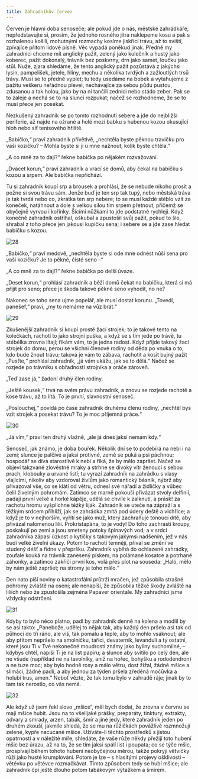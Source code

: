 ```yaml
---
title: Zahradníkův červen
---
```


Červen je hlavní doba senoseče; ale pokud jde o nás, městské zahrádkáře, nepředstavujte si, prosím, že jednoho rosného jitra naklepeme kosu a pak s rozhalenou košilí, mohutnými rozmachy kosíme jiskřící trávu, až to sviští, zpívajíce přitom lidové písně. Věc vypadá poněkud jinak. Předně my zahradníci chceme mít anglický pažit, zelený jako kulečník a hustý jako koberec, pažit dokonalý, trávník bez poskvrny, drn jako samet, loučku jako stůl. Nuže, zjara shledáme, že tento anglický pažit pozůstává z jakýchsi lysin, pampelišek, jetele, hlíny, mechu a několika tvrdých a zažloutlých trsů trávy. Musí se to předně vyplet; tu tedy usedáme na bobek a vytahujeme z pažitu veškeru neřádnou plevel, nechávajíce za sebou půdu pustou, zdusanou a tak holou, jako by na ní tančili zedníci nebo stádo zeber. Pak se to zaleje a nechá se to na slunci rozpukat; načež se rozhodneme, že se to musí přece jen posekat.

Nezkušený zahradník se po tomto rozhodnutí sebere a jde do nejbližší periferie, až najde na ožrané a holé mezi babku s hubenou kozou okusující hloh nebo síť tenisového hřiště.

„Babičko,“ praví zahradník přívětivě, „nechtěla byste pěknou travičku pro vaši kozičku? – Mohla byste si jí u mne nažnout, kolik byste chtěla.“

„A co mně za to dají?“ řekne babička po nějakém rozvažování.

„Dvacet korun,“ praví zahradník a vrací se domů, aby čekal na babičku s kozou a srpem. Ale babička nepřichází.

Tu si zahradník koupí srp a brousek a prohlásí, že se nebude nikoho prosit a požne si svou trávu sám. Jenže buď je ten srp tak tupý, nebo městská tráva je tak tvrdá nebo co, zkrátka ten srp nebere; to se musí každé stéblo vzít za koneček, natáhnout a dole s velkou silou tím srpem přetnout, přičemž se obyčejně vyrvou i kořínky. Šicími nůžkami to jde podstatně rychleji. Když konečně zahradník ostříhal, oškubal a zpustošil svůj pažit, pokud to šlo, shrabal z toho přece jen jakousi kupičku sena; i sebere se a jde zase hledat babičku s kozou.

![28](./resources/28.jpg)  

„Babičko,“ praví medově, „nechtěla byste si ode mne odnést nůši sena pro vaši kozičku? Je to pěkné, čisté seno –“

„A co mně za to dají?“ řekne babička po delší úvaze.

„Deset korun,“ prohlásí zahradník a běží domů čekat na babičku, která si má přijít pro seno; přece je škoda takové pěkné seno vyhodit, no ne?

Nakonec se toho sena ujme popelář, ale musí dostat korunu. „Tovedí, panešef,“ praví, „my to nemáme na vůz brát.“

![29](./resources/29.jpg)  

Zkušenější zahradník si koupí prostě žací strojek; to je takové tento na kolečkách, rachotí to jako strojní puška, a když se s tím jede po trávě, tu stébélka zrovna lítají; říkám vám, to je jedna radost. Když přijde takový žací strojek do domu, perou se všichni členové rodiny od děda po vnuka o to, kdo bude žnout trávu; taková je vám to zábava, rachotit a kosit bujný pažit „Pusťte,“ prohlásí zahradník, „já vám ukážu, jak se to dělá.“ Načež se rozjede po trávníku s obřadností strojníka a oráče zároveň.

„Teď zase já,“ žadoní druhý člen rodiny.

„Ještě kousek,“ trvá na svém právu zahradník, a znovu se rozjede rachotě a kose trávu, až to lítá. To je první, slavnostní senoseč.

„Poslouchej,“ povídá po čase zahradník druhému členu rodiny, „nechtěl bys vzít strojek a posekat trávu? To je moc příjemná práce.“

![30](./resources/30.jpg)  

„Já vím,“ praví ten druhý vlažně, „ale já dnes jaksi nemám kdy.“

Senoseč, jak známo, je doba bouřek. Několik dní se to podebírá na nebi i na zemi; slunce je palčivé a jaksi protivné, země se puká a psi páchnou; hospodář se dívá starostlivě k nebi a říká, že by mělo zapršet. Načež se objeví takzvané zlověstné mraky a strhne se divoký vítr ženoucí s sebou prach, klobouky a urvané listí; tu vyrazí zahradník na zahrádku s vlasy vlajícími, nikoliv aby vzdoroval živlům jako romantický básník, nýbrž aby přivazoval vše, co se klátí od větru, odnesl své nářadí a židličky a vůbec čelil živelným pohromám. Zatímco se marně pokouší přivázat stvoly delfinií, padají první velké a horké kápěje, udělá se chvíle k zalknutí, a prásk! za rachotu hromu vyšplíchne těžký liják. Zahradník se uteče na zápraží a s těžkým srdcem přihlíží, jak se zahrádka zmítá pod údery deště a vichřice; a když je to v nejhorším, vyřítí se jako muž, který zachraňuje tonoucí dítě, aby přivázal nalomenou lilii. Prokristapána, to je vody! Do toho zachrastí kroupy, poskakují po zemi a jsou smeteny potoky špinavých vod; a v srdci zahradníka zápasí úzkost o kytičky s takovým jakýmsi nadšením, jež v nás budí velké živelní úkazy. Potom to rachotí temněji, příval se změní ve studený déšť a řídne v přepršku. Zahradník vybíhá do ochlazené zahrádky, zoufale kouká na trávník zanesený pískem, na polámané kosatce a potrhané záhonky, a zatímco zakřičí první kos, volá přes plot na souseda: „Haló, mělo by nám ještě zapršet; na stromy je toho málo.“

Den nato píší noviny o katastrofální průtrži mračen, jež způsobila strašné pohromy zvláště na osení; ale nenapíší, že způsobila těžké škody zvláště na liliích nebo že zpustošila zejména Papaver orientale. My zahradníci jsme vždycky odstrčeni.

![31](./resources/31.jpg)  

Kdyby to bylo něco platno, padl by zahradník denně na kolena a modlil by se asi takto: „Panebože, udělej to nějak tak, aby každý den pršelo asi tak od půlnoci do tří ráno, ale víš, tak pomalu a teple, aby to mohlo vsáknout; ale aby přitom nepršelo na smolničku, tařici, devaterník, levanduli a ty ostatní, které jsou Ti v Tvé nekonečné moudrosti známy jako byliny suchomilné, – kdybys chtěl, napíši Ti je na list papíru; a slunce aby svítilo po celý den, ale ne všude (například ne na tavolníky, aniž na hořec, bohyšku a rododendron) a ne tuze moc; aby bylo hodně rosy a málo větru, dost žížal, žádné mšice a slimáci, žádné padlí, a aby jednou za týden pršela zředěná močůvka a holubí trus, amen.“ Neboť vězte, že tak tomu bylo v zahradě ráje; jinak by to tam tak nerostlo, co vás nemá.

![32](./resources/32.jpg)  

Ale když už jsem řekl slovo „mšice“, měl bych dodat, že zrovna v červnu se mají mšice hubit. Jsou na to všelijaké prášky, preparáty, tinktury, extrakty, odvary a smrady, arzen, tabák, šmír a jiné jedy, které zahradník jeden po druhém zkouší, jakmile shledá, že se mu na růžičkách povážlivě rozmnožují zelené, kypře nacucané mšice. Užíváte-li těchto prostředků s jistou opatrností a v náležité míře, shledáte, že vaše růže někdy přežijí toto hubení mšic bez úrazu, až na to, že se tím jaksi spálí list i poupata; co se týče mšic, prospívají během tohoto hubení neobyčejnou měrou, takže pokryjí větvičky růží jako husté krumplování. Potom je lze – s hlasitými projevy ošklivosti – větévku po větévce rozmačkávat. Tímto způsobem tedy se hubí mšice; ale zahradník čpí ještě dlouho potom tabákovým výtažkem a šmírem.

